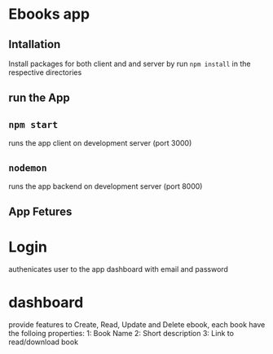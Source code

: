 # Ebooks app


## Intallation

Install packages for both client and and server by run `npm install` in the respective directories


## run the App

## `npm start`

runs the app client on development server (port 3000)

## `nodemon`

runs the app backend on development server (port 8000)

## App Fetures

# Login
authenicates user to the app dashboard with email and password

# dashboard 

provide features to Create, Read, Update and Delete ebook, each book have the folloing properties:
1: Book Name
2: Short description
3: Link to read/download book


